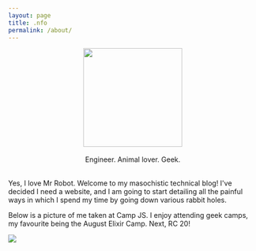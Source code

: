 ```yaml
---
layout: page
title: .nfo
permalink: /about/
---
```

<center>
<img src="../assets/avatar.png" width="200"/>
<br>
<br>
Engineer.  Animal lover.  Geek.
<br>
<br>
</center>

Yes, I love Mr Robot.
Welcome to my masochistic technical blog!  I've decided I need a website, and I am going to start detailing all the painful ways in which I spend my time by going down various rabbit holes.

Below is a picture of me taken at Camp JS.  I enjoy attending geek camps, my favourite being the August Elixir Camp.  Next, RC 20!

<img src="../assets/campjs2015.png"/>
